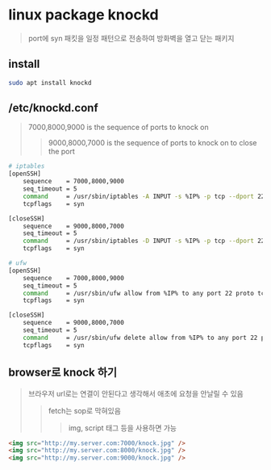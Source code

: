 # linux package knockd

> port에 syn 패킷을 일정 패턴으로 전송하여 방화벽을 열고 닫는 패키지

## install

```sh
sudo apt install knockd
```

## /etc/knockd.conf

> 7000,8000,9000 is the sequence of ports to knock on
>
> > 9000,8000,7000 is the sequence of ports to knock on to close the port

```sh
# iptables
[openSSH]
    sequence    = 7000,8000,9000
    seq_timeout = 5
    command     = /usr/sbin/iptables -A INPUT -s %IP% -p tcp --dport 22 -j ACCEPT
    tcpflags    = syn

[closeSSH]
    sequence    = 9000,8000,7000
    seq_timeout = 5
    command     = /usr/sbin/iptables -D INPUT -s %IP% -p tcp --dport 22 -j ACCEPT
    tcpflags    = syn

# ufw
[openSSH]
    sequence    = 7000,8000,9000
    seq_timeout = 5
    command     = /usr/sbin/ufw allow from %IP% to any port 22 proto tcp
    tcpflags    = syn

[closeSSH]
    sequence    = 9000,8000,7000
    seq_timeout = 5
    command     = /usr/sbin/ufw delete allow from %IP% to any port 22 proto tcp
    tcpflags    = syn
```

## browser로 knock 하기

> 브라우저 url로는 연결이 안된다고 생각해서 애초에 요청을 안날릴 수 있음
>
> > fetch는 sop로 막혀있음
> >
> > > img, script 태그 등을 사용하면 가능

```html
<img src="http://my.server.com:7000/knock.jpg" />
<img src="http://my.server.com:8000/knock.jpg" />
<img src="http://my.server.com:9000/knock.jpg" />
```

